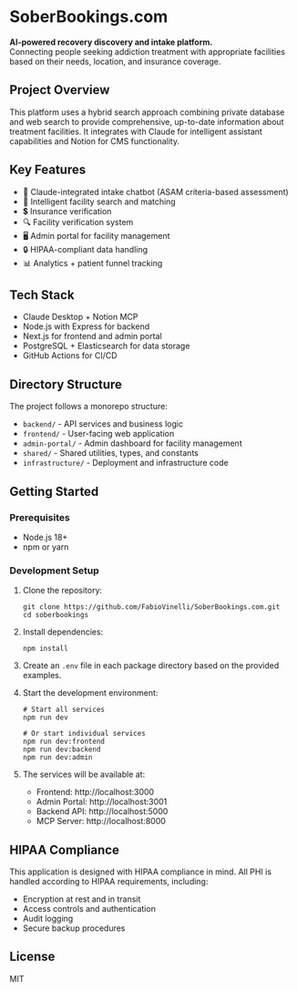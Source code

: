 # SoberBookings.com

**AI-powered recovery discovery and intake platform.**  
Connecting people seeking addiction treatment with appropriate facilities based on their needs, location, and insurance coverage.

## Project Overview

This platform uses a hybrid search approach combining private database and web search to provide comprehensive, up-to-date information about treatment facilities. It integrates with Claude for intelligent assistant capabilities and Notion for CMS functionality.

## Key Features

- 🧠 Claude-integrated intake chatbot (ASAM criteria-based assessment)
- 🏥 Intelligent facility search and matching
- 💲 Insurance verification
- 🔍 Facility verification system
- 🖥️ Admin portal for facility management
- 🔒 HIPAA-compliant data handling
- 📊 Analytics + patient funnel tracking

## Tech Stack

- Claude Desktop + Notion MCP
- Node.js with Express for backend
- Next.js for frontend and admin portal
- PostgreSQL + Elasticsearch for data storage
- GitHub Actions for CI/CD

## Directory Structure

The project follows a monorepo structure:

- `backend/` - API services and business logic
- `frontend/` - User-facing web application
- `admin-portal/` - Admin dashboard for facility management
- `shared/` - Shared utilities, types, and constants
- `infrastructure/` - Deployment and infrastructure code

## Getting Started

### Prerequisites

- Node.js 18+
- npm or yarn

### Development Setup

1. Clone the repository:
   ```
   git clone https://github.com/FabioVinelli/SoberBookings.com.git
   cd soberbookings
   ```

2. Install dependencies:
   ```
   npm install
   ```

3. Create an `.env` file in each package directory based on the provided examples.

4. Start the development environment:
   ```
   # Start all services
   npm run dev
   
   # Or start individual services
   npm run dev:frontend
   npm run dev:backend
   npm run dev:admin
   ```

5. The services will be available at:
   - Frontend: http://localhost:3000
   - Admin Portal: http://localhost:3001
   - Backend API: http://localhost:5000
   - MCP Server: http://localhost:8000

## HIPAA Compliance

This application is designed with HIPAA compliance in mind. All PHI is handled according to HIPAA requirements, including:

- Encryption at rest and in transit
- Access controls and authentication
- Audit logging
- Secure backup procedures

## License

MIT
